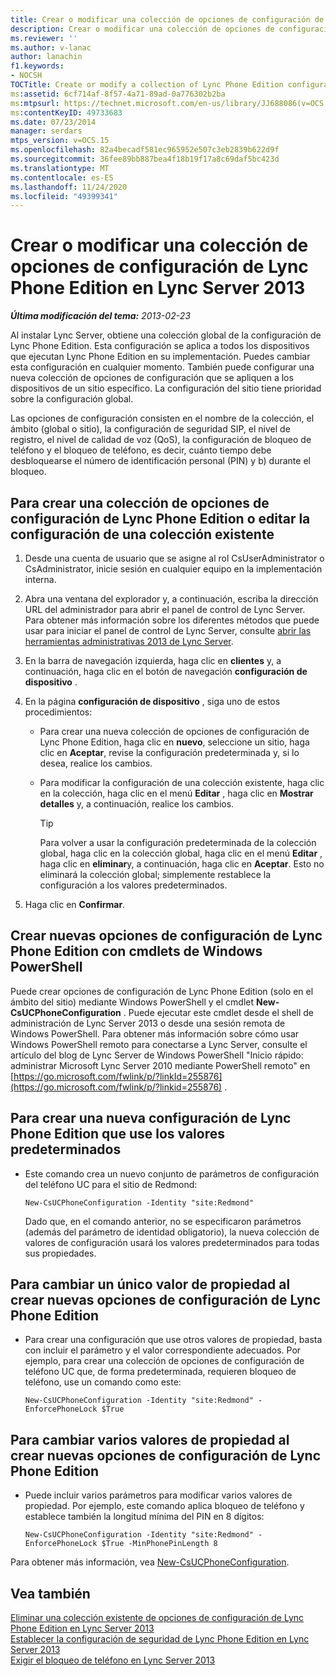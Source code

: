 ```yaml
---
title: Crear o modificar una colección de opciones de configuración de Lync Phone Edition
description: Crear o modificar una colección de opciones de configuración de Lync Phone Edition.
ms.reviewer: ''
ms.author: v-lanac
author: lanachin
f1.keywords:
- NOCSH
TOCTitle: Create or modify a collection of Lync Phone Edition configuration settings
ms:assetid: 6cf714af-8f57-4a71-89ad-0a776302b2ba
ms:mtpsurl: https://technet.microsoft.com/en-us/library/JJ688086(v=OCS.15)
ms:contentKeyID: 49733683
ms.date: 07/23/2014
manager: serdars
mtps_version: v=OCS.15
ms.openlocfilehash: 82a4becadf581ec965952e507c3eb2839b622d9f
ms.sourcegitcommit: 36fee89bb887bea4f18b19f17a8c69daf5bc423d
ms.translationtype: MT
ms.contentlocale: es-ES
ms.lasthandoff: 11/24/2020
ms.locfileid: "49399341"
---
```

# <a name="create-or-modify-a-collection-of-lync-phone-edition-configuration-settings-in-lync-server-2013"></a>Crear o modificar una colección de opciones de configuración de Lync Phone Edition en Lync Server 2013

<div data-xmlns="http://www.w3.org/1999/xhtml">

<div class="topic" data-xmlns="http://www.w3.org/1999/xhtml" data-msxsl="urn:schemas-microsoft-com:xslt" data-cs="https://msdn.microsoft.com/">

<div data-asp="https://msdn2.microsoft.com/asp">



</div>

<div id="mainSection">

<div id="mainBody">

<span> </span>

_**Última modificación del tema:** 2013-02-23_

Al instalar Lync Server, obtiene una colección global de la configuración de Lync Phone Edition. Esta configuración se aplica a todos los dispositivos que ejecutan Lync Phone Edition en su implementación. Puedes cambiar esta configuración en cualquier momento. También puede configurar una nueva colección de opciones de configuración que se apliquen a los dispositivos de un sitio específico. La configuración del sitio tiene prioridad sobre la configuración global.

Las opciones de configuración consisten en el nombre de la colección, el ámbito (global o sitio), la configuración de seguridad SIP, el nivel de registro, el nivel de calidad de voz (QoS), la configuración de bloqueo de teléfono y el bloqueo de teléfono, es decir, cuánto tiempo debe desbloquearse el número de identificación personal (PIN) y b) durante el bloqueo.

<div>

## <a name="to-create-a-collection-of-lync-phone-edition-configuration-settings-or-edit-settings-for-an-existing-collection"></a>Para crear una colección de opciones de configuración de Lync Phone Edition o editar la configuración de una colección existente

1.  Desde una cuenta de usuario que se asigne al rol CsUserAdministrator o CsAdministrator, inicie sesión en cualquier equipo en la implementación interna.

2.  Abra una ventana del explorador y, a continuación, escriba la dirección URL del administrador para abrir el panel de control de Lync Server. Para obtener más información sobre los diferentes métodos que puede usar para iniciar el panel de control de Lync Server, consulte [abrir las herramientas administrativas 2013 de Lync Server](lync-server-2013-open-lync-server-administrative-tools.md).

3.  En la barra de navegación izquierda, haga clic en **clientes** y, a continuación, haga clic en el botón de navegación **configuración de dispositivo** .

4.  En la página **configuración de dispositivo** , siga uno de estos procedimientos:
    
      - Para crear una nueva colección de opciones de configuración de Lync Phone Edition, haga clic en **nuevo**, seleccione un sitio, haga clic en **Aceptar**, revise la configuración predeterminada y, si lo desea, realice los cambios.
    
      - Para modificar la configuración de una colección existente, haga clic en la colección, haga clic en el menú **Editar** , haga clic en **Mostrar detalles** y, a continuación, realice los cambios.
        
        <div>
        

        > [!TIP]
        > Para volver a usar la configuración predeterminada de la colección global, haga clic en la colección global, haga clic en el menú <STRONG>Editar</STRONG> , haga clic en <STRONG>eliminar</STRONG>y, a continuación, haga clic en <STRONG>Aceptar</STRONG>. Esto no eliminará la colección global; simplemente restablece la configuración a los valores predeterminados.

        
        </div>

5.  Haga clic en **Confirmar**.

</div>

<div>

## <a name="creating-new-lync-phone-edition-configuration-settings-by-using-windows-powershell-cmdlets"></a>Crear nuevas opciones de configuración de Lync Phone Edition con cmdlets de Windows PowerShell

Puede crear opciones de configuración de Lync Phone Edition (solo en el ámbito del sitio) mediante Windows PowerShell y el cmdlet **New-CsUCPhoneConfiguration** . Puede ejecutar este cmdlet desde el shell de administración de Lync Server 2013 o desde una sesión remota de Windows PowerShell. Para obtener más información sobre cómo usar Windows PowerShell remoto para conectarse a Lync Server, consulte el artículo del blog de Lync Server de Windows PowerShell "Inicio rápido: administrar Microsoft Lync Server 2010 mediante PowerShell remoto" en [https://go.microsoft.com/fwlink/p/?linkId=255876](https://go.microsoft.com/fwlink/p/?linkid=255876) .

<div>

## <a name="to-create-new-lync-phone-edition-configuration-settings-that-use-the-default-values"></a>Para crear una nueva configuración de Lync Phone Edition que use los valores predeterminados

  - Este comando crea un nuevo conjunto de parámetros de configuración del teléfono UC para el sitio de Redmond:
    
        New-CsUCPhoneConfiguration -Identity "site:Redmond"
    
    Dado que, en el comando anterior, no se especificaron parámetros (además del parámetro de identidad obligatorio), la nueva colección de valores de configuración usará los valores predeterminados para todas sus propiedades.

</div>

<div>

## <a name="to-change-a-single-property-value-when-creating-new-lync-phone-edition-configuration-settings"></a>Para cambiar un único valor de propiedad al crear nuevas opciones de configuración de Lync Phone Edition

  - Para crear una configuración que use otros valores de propiedad, basta con incluir el parámetro y el valor correspondiente adecuados. Por ejemplo, para crear una colección de opciones de configuración de teléfono UC que, de forma predeterminada, requieren bloqueo de teléfono, use un comando como este:
    
        New-CsUCPhoneConfiguration -Identity "site:Redmond" -EnforcePhoneLock $True

</div>

<div>

## <a name="to-change-multiple-property-values-when-creating-new-lync-phone-edition-configuration-settings"></a>Para cambiar varios valores de propiedad al crear nuevas opciones de configuración de Lync Phone Edition

  - Puede incluir varios parámetros para modificar varios valores de propiedad. Por ejemplo, este comando aplica bloqueo de teléfono y establece también la longitud mínima del PIN en 8 dígitos:
    
        New-CsUCPhoneConfiguration -Identity "site:Redmond" -EnforcePhoneLock $True -MinPhonePinLength 8

</div>

Para obtener más información, vea [New-CsUCPhoneConfiguration](https://technet.microsoft.com/library/Gg398445(v=OCS.15)).

</div>

<div>

## <a name="see-also"></a>Vea también


[Eliminar una colección existente de opciones de configuración de Lync Phone Edition en Lync Server 2013](lync-server-2013-delete-an-existing-collection-of-lync-phone-edition-configuration-settings.md)  
[Establecer la configuración de seguridad de Lync Phone Edition en Lync Server 2013](lync-server-2013-configure-security-settings-for-lync-phone-edition.md)  
[Exigir el bloqueo de teléfono en Lync Server 2013](lync-server-2013-enforce-phone-locking.md)  
  

</div>

</div>

<span> </span>

</div>

</div>

</div>

